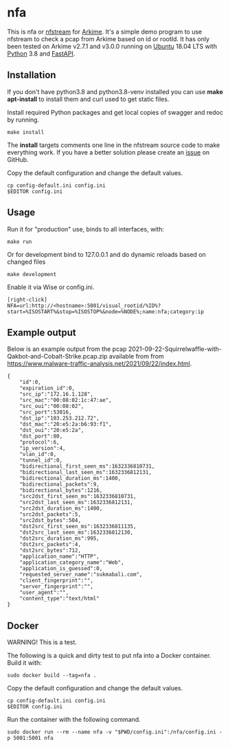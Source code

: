 # nfa

This is nfa or [nfstream](https://www.nfstream.org/) for [Arkime](https://www.arkime.com). It's a simple demo program to use nfstream to check a pcap from Arkime based on id or rootId. It has only been tested on Arkime v2.7.1 and v3.0.0 running on [Ubuntu](https://ubuntu.com/) 18.04 LTS with [Python](https://www.python.org/) 3.8 and [FastAPI](https://fastapi.tiangolo.com).

## Installation

If you don't have python3.8 and python3.8-venv installed you can use **make apt-install** to install them and curl used to get static files. 

Install required Python packages and get local copies of swagger and redoc by running.

    make install

The **install** targets comments one line in the nfstream source code to make everything work. If you have a better solution please create an [issue](https://github.com/ansv46/nfa/issues) on GitHub.

Copy the default configuration and change the default values.

    cp config-default.ini config.ini
    $EDITOR config.ini

## Usage

Run it for "production" use, binds to all interfaces,  with:

    make run

Or for development bind to 127.0.0.1 and do dynamic reloads based on changed files

    make development

Enable it via Wise or config.ini.

    [right-click]
    NFA=url:http://<hostname>:5001/visual_rootid/%ID%?start=%ISOSTART%&stop=%ISOSTOP%&node=%NODE%;name:nfa;category:ip

## Example output

Below is an example output from the pcap 2021-09-22-Squirrelwaffle-with-Qakbot-and-Cobalt-Strike.pcap.zip available from from https://www.malware-traffic-analysis.net/2021/09/22/index.html.

    {
        "id":0,
        "expiration_id":0,
        "src_ip":"172.16.1.128",
        "src_mac":"00:08:02:1c:47:ae",
        "src_oui":"00:08:02",
        "src_port":53016,
        "dst_ip":"103.253.212.72",
        "dst_mac":"20:e5:2a:b6:93:f1",
        "dst_oui":"20:e5:2a",
        "dst_port":80,
        "protocol":6,
        "ip_version":4,
        "vlan_id":0,
        "tunnel_id":0,
        "bidirectional_first_seen_ms":1632336810731,
        "bidirectional_last_seen_ms":1632336812131,
        "bidirectional_duration_ms":1400,
        "bidirectional_packets":9,
        "bidirectional_bytes":1216,
        "src2dst_first_seen_ms":1632336810731,
        "src2dst_last_seen_ms":1632336812131,
        "src2dst_duration_ms":1400,
        "src2dst_packets":5,
        "src2dst_bytes":504,
        "dst2src_first_seen_ms":1632336811135,
        "dst2src_last_seen_ms":1632336812130,
        "dst2src_duration_ms":995,
        "dst2src_packets":4,
        "dst2src_bytes":712,
        "application_name":"HTTP",
        "application_category_name":"Web",
        "application_is_guessed":0,
        "requested_server_name":"sukmabali.com",
        "client_fingerprint":"",
        "server_fingerprint":"",
        "user_agent":"",
        "content_type":"text/html"
    }

## Docker

WARNING! This is a test.

The following is a quick and dirty test to put nfa into a Docker container. Build it with:

    sudo docker build --tag=nfa .

Copy the default configuration and change the default values.

    cp config-default.ini config.ini
    $EDITOR config.ini

Run the container with the following command.

    sudo docker run --rm --name nfa -v "$PWD/config.ini":/nfa/config.ini -p 5001:5001 nfa
